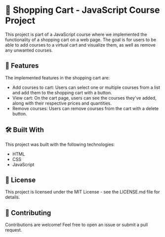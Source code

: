 # 🛒 Shopping Cart - JavaScript Course Project

This project is part of a JavaScript course where we implemented the functionality of a shopping cart on a web page. The goal is for users to be able to add courses to a virtual cart and visualize them, as well as remove any unwanted courses.

## 🚀 Features

The implemented features in the shopping cart are:

- Add courses to cart: Users can select one or multiple courses from a list and add them to the shopping cart with a button.
- View cart: On the cart page, users can see the courses they've added, along with their respective prices and quantities.
- Remove courses: Users can remove courses from the cart with a delete button.

## 🛠️ Built With

This project was built with the following technologies:

- HTML
- CSS
- JavaScript

## 📜 License

This project is licensed under the MIT License - see the LICENSE.md file for details.

## 🤝 Contributing

Contributions are welcome! Feel free to open an issue or submit a pull request.
